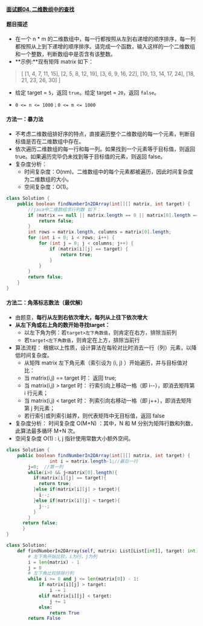 #### [面试题04. 二维数组中的查找](https://leetcode-cn.com/problems/er-wei-shu-zu-zhong-de-cha-zhao-lcof/)

#### 题目描述

- 在一个 n * m 的二维数组中，每一行都按照从左到右递增的顺序排序，每一列都按照从上到下递增的顺序排序。请完成一个函数，输入这样的一个二维数组和一个整数，判断数组中是否含有该整数。
- **示例:**现有矩阵 matrix 如下：

> [
>   [1,   4,  7, 11, 15],
>   [2,   5,  8, 12, 19],
>   [3,   6,  9, 16, 22],
>   [10, 13, 14, 17, 24],
>   [18, 21, 23, 26, 30]
> ]

- 给定 target = `5`，返回 `true`。给定 target = `20`，返回 `false`。

- `0 <= n <= 1000；0 <= m <= 1000`

#### 方法一：暴力法

- 不考虑二维数组排好序的特点，直接遍历整个二维数组的每一个元素，判断目标值是否在二维数组中存在。
- 依次遍历二维数组的每一行和每一列。如果找到一个元素等于目标值，则返回 true。如果遍历完毕仍未找到等于目标值的元素，则返回 false。
- 复杂度分析：
  - 时间复杂度：O(nm)。二维数组中的每个元素都被遍历，因此时间复杂度为二维数组的大小。
  - 空间复杂度：O(1)。

```java
class Solution {
    public boolean findNumberIn2DArray(int[][] matrix, int target) {
        //java中二维数组求行列数 如下：
        if (matrix == null || matrix.length == 0 || matrix[0].length == 0) {
            return false;
        }
        int rows = matrix.length, columns = matrix[0].length;
        for (int i = 0; i < rows; i++) {
            for (int j = 0; j < columns; j++) {
                if (matrix[i][j] == target) {
                    return true;
                }
            }
        }
        return false;
    }
}
```

#### 方法二：角落标志数法（最优解）

- 由题意，**每行从左到右依次增大，每列从上往下依次增大**
- **从左下角或右上角的数开始寻找target：**
  - 以左下角为例：若`target>左下角数值`，则肯定在右方，排除当前列
  - 若`target<左下角数值`，则肯定在上方，排除当前行
- 算法流程： 根据以上性质，设计算法在每轮对比时消去一行（列）元素，以降低时间复杂度。
  - 从矩阵 matrix 左下角元素（索引设为 (i, j) ）开始遍历，并与目标值对比：
  - 当 matrix(i,j) == target 时： 返回 true;
  - 当 matrix(i,j) > target 时： 行索引向上移动一格（即 i--），即消去矩阵第 i 行元素； 
  - 当 matrix(i,j) < target 时： 列索引向右移动一格（即 j++），即消去矩阵第 j 列元素； 
  - 若行索引或列索引越界，则代表矩阵中无目标值，返回 false
- 复杂度分析：
  时间复杂度 O(M+N) ：其中，N 和 M 分别为矩阵行数和列数，此算法最多循环 M+N 次。
- 空间复杂度 O(1) : i, j 指针使用常数大小额外空间。

```java
class Solution {
    public boolean findNumberIn2DArray(int[][] matrix, int target) {
				int i = matrix.length-1;//最后一行
      	j=0;  //第一列
      	while(i>0 && j<matrix[0].length){
          if(matrix[i][j] == target){
            return true;
          }else if(matrix[i][j] > target){
            i--;
          }else if(matrix[i][j] < target){
            j--;
          }
        }
      return false;
	  }
}
```

```python
class Solution:
    def findNumberIn2DArray(self, matrix: List[List[int]], target: int) -> bool:
        # 左下角开始比较，i为行，j为列
        i = len(matrix) - 1
        j = 0
        # 左下角比较排除行列
        while i >= 0 and j <= len(matrix[0]) - 1:
            if matrix[i][j] > target:
                i -= 1
            elif matrix[i][j] < target:
                j += 1
            else:
                return True
        return False
```

